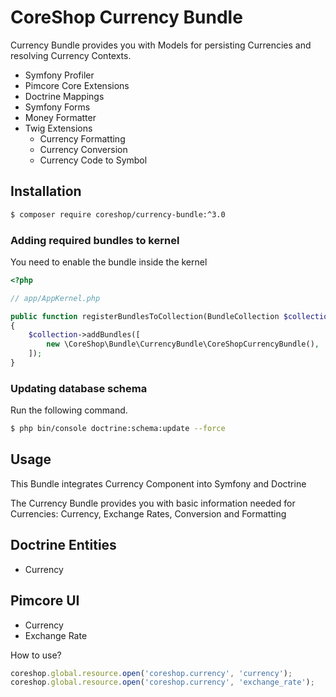 # CoreShop Currency Bundle

Currency Bundle provides you with Models for persisting Currencies and resolving Currency Contexts.

 - Symfony Profiler
 - Pimcore Core Extensions
 - Doctrine Mappings
 - Symfony Forms
 - Money Formatter
 - Twig Extensions
   - Currency Formatting
   - Currency Conversion
   - Currency Code to Symbol

## Installation

```bash
$ composer require coreshop/currency-bundle:^3.0
```

### Adding required bundles to kernel
You need to enable the bundle inside the kernel

```php
<?php

// app/AppKernel.php

public function registerBundlesToCollection(BundleCollection $collection)
{
    $collection->addBundles([
        new \CoreShop\Bundle\CurrencyBundle\CoreShopCurrencyBundle(),
    ]);
}
```

### Updating database schema
Run the following command.

```bash
$ php bin/console doctrine:schema:update --force
```

## Usage

This Bundle integrates Currency Component into Symfony and Doctrine

The Currency Bundle provides you with basic information needed for Currencies: Currency, Exchange Rates, Conversion and Formatting

## Doctrine Entities
 - Currency

## Pimcore UI

 - Currency
 - Exchange Rate

How to use?

```javascript
coreshop.global.resource.open('coreshop.currency', 'currency');
coreshop.global.resource.open('coreshop.currency', 'exchange_rate');
```
